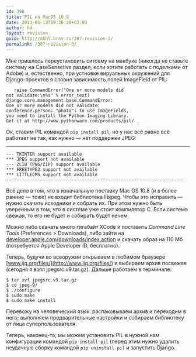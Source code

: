 ```yaml
---
id: 390
title: PIL на MacOS 10.8
date: 2013-01-13T19:36:20+03:00
author: h4
layout: revision
guid: http://mkhl.brnv.ru/387-revision-3/
permalink: /387-revision-3/
---
```

Мне пришлось переустановить ситсему на макбуке (никогда не ставьте систему на CaseSensetive раздел, если хотите работать с поделками от Adobe) и, естественно, при устновке вируальных окружений для Django-проектов я словил зависимость полей ImageField от PIL:

       raise CommandError("One or more models did 
    not validate:\n%s" % error_text)
    django.core.management.base.CommandError: 
    One or more models did not validate:
    conference.person: "photo": To use ImageFields, 
    you need to install the Python Imaging Library. 
    Get it at http://www.pythonware.com/products/pil/ .
    

Ок, ставим PIL командой `pip install pil`, но у нас всё равно всё работает не так, как нужно — нет поддержки JPEG:

* * *

    --- TKINTER support available
    *** JPEG support not available
    --- ZLIB (PNG/ZIP) support available
    *** FREETYPE2 support not available
    *** LITTLECMS support not available
    --------------------------------------------------------------------
    

Всё дело в том, что в изначальную поставку Mac OS 10.8 (и в более ранние — тоже) не входит библиотека libjpeg. Чтобы это исправить — нужно скачать исходники и собрать их. При этом нужно быть уверенным в том, что в системе уже стоит компилятор C. Если система свежая, то его не будет и собирать будет нечем.

Можно либо скачать много гигабайт XCode и поставить _Command Line Tools_ (Preferences > Downloads), либо зайти на [developer.apple.com/downloads/index.action](https://developer.apple.com/downloads/index.action) и скачать образ на 110 Мб (потребуется Apple Developer ID, бесплатно).

Теперь, будучи во всеоружии открываем в любимом браузере [www.ijg.org/files/](http://www.ijg.org/files/) и выбираем архив посвежее (сегодня я взял jpegsrc.v9.tar.gz). Дальше работаем в терминале:

    $ tar xvf jpegsrc.v9.tar.gz
    $ cd jpeg-9/
    $ ./configure
    $ sudo make
    $ sudo make install
    

Перевожу на человеческий язык: распаковываем архив и переходим в него; выполняем предварительные настройки и собираем библиотеку от лица суперпользователя.

Теперь, наконец-то, мы можем установить PIL в нужной нам конфигурации командой `pip install pil` (перед этим нужно удалить неудачную сборку командой `pip uninstall pil` и запустить Django.